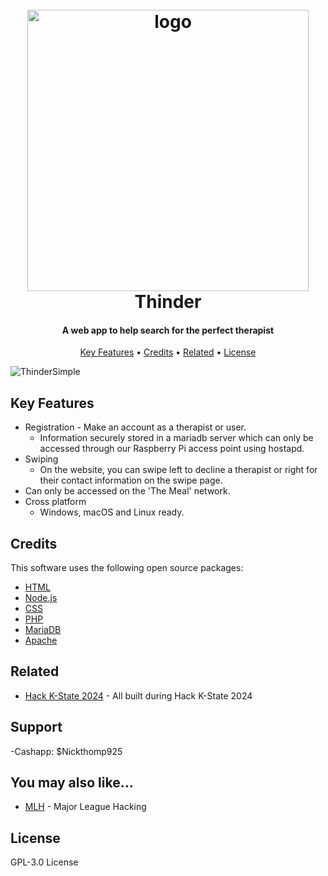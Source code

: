 
<h1 align="center">
  <br>
  <a> <img width="450" alt="logo" src="https://github.com/user-attachments/assets/247784b3-ac97-44ae-9075-e6a1de84e2cc">
</a>
  <br>
  Thinder
  <br>
</h1>

<h4 align="center">A web app to help search for the perfect therapist</h4>

<p align="center">
  <a href="#key-features">Key Features</a> •
  <a href="#credits">Credits</a> •
  <a href="#related">Related</a> •
  <a href="#license">License</a>
</p>

![ThinderSimple](https://github.com/user-attachments/assets/bb2fd25e-a763-433e-9fd7-58e802c29bb0)

## Key Features

* Registration - Make an account as a therapist or user.
  - Information securely stored in a mariadb server which can only be accessed through our Raspberry Pi access point using hostapd.
* Swiping
  - On the website, you can swipe left to decline a therapist or right for their contact information on the swipe page.
* Can only be accessed on the 'The Meal' network.  
* Cross platform
  - Windows, macOS and Linux ready.

## Credits

This software uses the following open source packages:

- [HTML](http://electron.atom.io/)
- [Node.js](https://nodejs.org/)
- [CSS](https://github.com/chjj/marked)
- [PHP](http://showdownjs.github.io/showdown/)
- [MariaDB](http://codemirror.net/)
- [Apache](https://highlightjs.org/)

## Related

- [Hack K-State 2024](https://hackkstate.tech/) - All built during Hack K-State 2024

## Support

-Cashapp: $Nickthomp925

## You may also like...

- [MLH](https://mlh.io/) - Major League Hacking

## License

GPL-3.0 License
